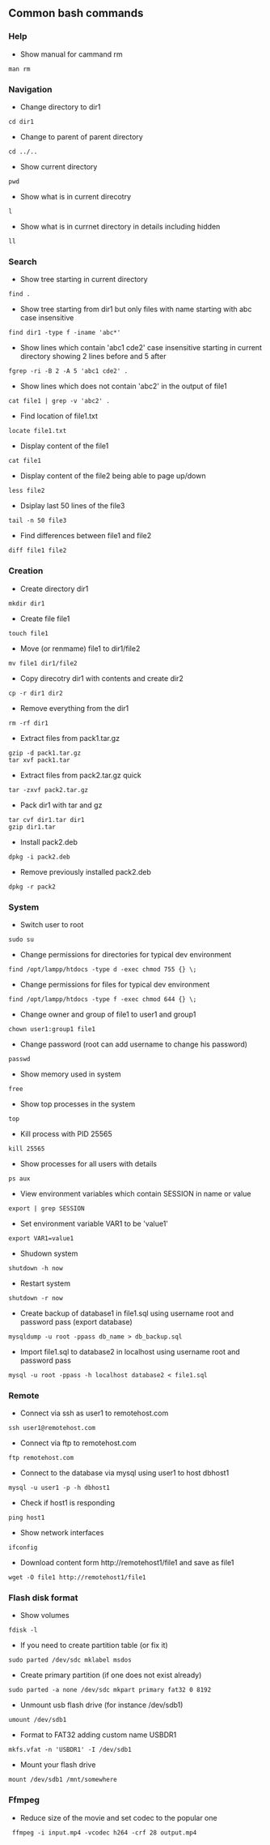 ## Common bash commands
### Help
- Show manual for cammand rm
```
man rm
```

### Navigation
- Change directory to dir1
```
cd dir1
```

- Change to parent of parent directory
```
cd ../..
```

- Show current directory
```
pwd
```

- Show what is in current direcotry
```
l
```

- Show what is in currnet directory in details including hidden
```
ll
```

### Search
- Show tree starting in current directory
```
find .
```

- Show tree starting from dir1 but only files with name starting with abc case insensitive
```
find dir1 -type f -iname 'abc*'
```

- Show lines which contain 'abc1 cde2' case insensitive starting in current directory showing 2 lines before and 5 after
```
fgrep -ri -B 2 -A 5 'abc1 cde2' .
```

- Show lines which does not contain 'abc2' in the output of file1
```
cat file1 | grep -v 'abc2' .
```

- Find location of file1.txt
```
locate file1.txt
```

- Display content of the file1
```
cat file1
```

- Display content of the file2 being able to page up/down
```
less file2
```

- Dsiplay last 50 lines of the file3
```
tail -n 50 file3
```

- Find differences between file1 and file2
```
diff file1 file2
```

### Creation
- Create directory dir1
```
mkdir dir1
```

- Create file file1
```
touch file1
```

- Move (or renmame) file1 to dir1/file2
```
mv file1 dir1/file2
```

- Copy direcotry dir1 with contents and create dir2
```
cp -r dir1 dir2
```

- Remove everything from the dir1
```
rm -rf dir1
```

- Extract files from pack1.tar.gz
```
gzip -d pack1.tar.gz
tar xvf pack1.tar
```

- Extract files from pack2.tar.gz quick
```
tar -zxvf pack2.tar.gz
```

- Pack dir1 with tar and gz
```
tar cvf dir1.tar dir1
gzip dir1.tar
```

- Install pack2.deb
```
dpkg -i pack2.deb
```

- Remove previously installed pack2.deb
```
dpkg -r pack2
```

### System
- Switch user to root
```
sudo su
```

- Change permissions for directories for typical dev environment
```
find /opt/lampp/htdocs -type d -exec chmod 755 {} \;
```

- Change permissions for files for typical dev environment
```
find /opt/lampp/htdocs -type f -exec chmod 644 {} \;
```

- Change owner and group of file1 to user1 and group1
```
chown user1:group1 file1
```

- Change password (root can add username to change his password)
```
passwd
```

- Show memory used in system
```
free
```

- Show top processes in the system
```
top
```

- Kill process with PID 25565
```
kill 25565
```

- Show processes for all users with details
```
ps aux
```

- View environment variables which contain SESSION in name or value
```
export | grep SESSION
```

- Set environment variable VAR1 to be 'value1'
```
export VAR1=value1
```

- Shudown system
```
shutdown -h now
```

- Restart system
```
shutdown -r now
```

- Create backup of database1 in file1.sql using username root and password pass (export database)
```
mysqldump -u root -ppass db_name > db_backup.sql
```

- Import file1.sql to database2 in localhost using username root and password pass
```
mysql -u root -ppass -h localhost database2 < file1.sql
```

### Remote
- Connect via ssh as user1 to remotehost.com
```
ssh user1@remotehost.com
```

- Connect via ftp to remotehost.com
```
ftp remotehost.com
```

- Connect to the database via mysql using user1 to host dbhost1
```
mysql -u user1 -p -h dbhost1
```

- Check if host1 is responding
```
ping host1
````

- Show network interfaces
```
ifconfig
```

- Download content form http://remotehost1/file1 and save as file1
```
wget -O file1 http://remotehost1/file1
```

### Flash disk format
- Show volumes
```
fdisk -l
```

- If you need to create partition table (or fix it)
```
sudo parted /dev/sdc mklabel msdos
```

- Create primary partition (if one does not exist already)
```
sudo parted -a none /dev/sdc mkpart primary fat32 0 8192
```

- Unmount usb  flash drive (for instance /dev/sdb1)
```
umount /dev/sdb1
```

- Format to FAT32 adding custom name USBDR1
```
mkfs.vfat -n 'USBDR1' -I /dev/sdb1
```

- Mount your flash drive
```
mount /dev/sdb1 /mnt/somewhere
```
### Ffmpeg
- Reduce size of the movie and set codec to the popular one
```
 ffmpeg -i input.mp4 -vcodec h264 -crf 28 output.mp4
```
